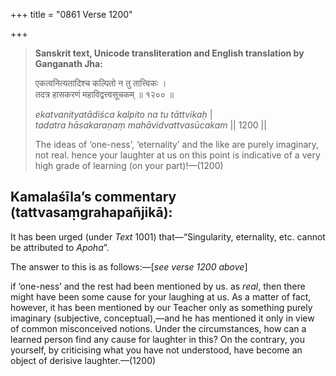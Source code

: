 +++
title = "0861 Verse 1200"

+++
> **Sanskrit text, Unicode transliteration and English translation by Ganganath Jha:** 
>
> एकत्वनित्यतादिश्च कल्पितो न तु तात्त्विकः ।  
> तदत्र हासकरणं महाविद्वत्त्वसूचकम् ॥ १२०० ॥ 
>
> *ekatvanityatādiśca kalpito na tu tāttvikaḥ* \|  
> *tadatra hāsakaraṇaṃ mahāvidvattvasūcakam* \|\| 1200 \|\| 
>
> The ideas of ‘one-ness’, ‘eternality’ and the like are purely imaginary, not real. hence your laughter at us on this point is indicative of a very high grade of learning (on your part)!—(1200)



## Kamalaśīla’s commentary (tattvasaṃgrahapañjikā):

It has been urged (under *Text* 1001) that—“Singularity, eternality, etc. cannot be attributed to *Apoha*”.

The answer to this is as follows:—[*see verse 1200 above*]

if ‘one-ness’ and the rest had been mentioned by us. as *real*, then there might have been some cause for your laughing at us. As a matter of fact, however, it has been mentioned by our Teacher only as something purely imaginary (subjective, conceptual),—and he has mentioned it only in view of common misconceived notions. Under the circumstances, how can a learned person find any cause for laughter in this? On the contrary, you yourself, by criticising what you have not understood, have become an object of derisive laughter.—(1200)


